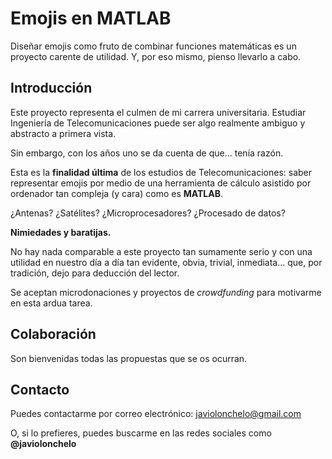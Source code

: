 # Emojis en MATLAB
 Diseñar emojis como fruto de combinar funciones matemáticas es un proyecto carente de utilidad. Y, por eso mismo, pienso llevarlo a cabo.

## Introducción
Este proyecto representa el culmen de mi carrera universitaria. Estudiar Ingeniería de Telecomunicaciones puede ser algo realmente ambiguo y abstracto a primera vista.

Sin embargo, con los años uno se da cuenta de que... tenía razón.

Esta es la **finalidad última** de los estudios de Telecomunicaciones: saber representar emojis por medio de una herramienta de cálculo asistido por ordenador tan compleja (y cara) como es **MATLAB**.

¿Antenas? ¿Satélites? ¿Microprocesadores? ¿Procesado de datos?

**Nimiedades y baratijas.**

No hay nada comparable a este proyecto tan sumamente serio y con una utilidad en nuestro día a día tan evidente, obvia, trivial, inmediata... que, por tradición, dejo para deducción del lector.

Se aceptan microdonaciones y proyectos de *crowdfunding* para motivarme en esta ardua tarea.

## Colaboración
Son bienvenidas todas las propuestas que se os ocurran.

## Contacto
Puedes contactarme por correo electrónico: [javiolonchelo@gmail.com](mailto:javiolonchelo@gmail.com)

O, si lo prefieres, puedes buscarme en las redes sociales como **\@javiolonchelo**